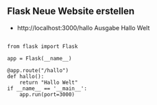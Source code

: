 ## Flask Neue Website erstellen

* http://localhost:3000/hallo Ausgabe Hallo Welt


```

from flask import Flask

app = Flask(__name__)

@app.route("/hallo")   
def hallo():
    return "Hallo Welt"
if __name__ == '__main__': 
    app.run(port=3000)

```